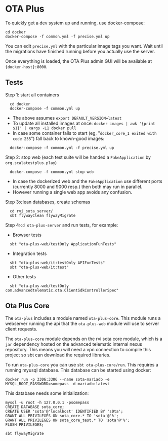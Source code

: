 # OTA Plus

To quickly get a dev system up and running, use docker-compose:

```
cd docker
docker-compose -f common.yml -f precise.yml up
```

You can edit `precise.yml` with the particular image tags you want.
Wait until the migrations have finished running before you actually use the
server.

Once everything is loaded, the OTA Plus admin GUI will be available at
`{docker-host}:8000`.

## Tests

Step 1: start all containers
```
  cd docker
  docker-compose -f common.yml up
```
  - The above assumes `export DEFAULT_VERSION=latest`
  - To update all installed images at once: `docker images | awk '{print $1}' | xargs -L1 docker pull`
  - In case some container fails to start (eg, "`docker_core_1 exited with code 255`") fall back to known-good images:
```
  docker-compose -f common.yml -f precise.yml up
```

Step 2: stop web (each test suite will be handed a `FakeApplication` by `org.scalatestplus.play`)
```
  docker-compose -f common.yml stop web
```
  - In case the dockerized web and the `FakeApplication` use different ports (currently 8000 and 9000 resp.) then both may run in parallel.
  - However running a single web app avoids any confusion.

Step 3:clean databases, create schemas
```
  cd rvi_sota_server/
  sbt flywayClean flywayMigrate
```

Step 4:`cd ota-plus-server` and run tests, for example:

- Browser tests
```
  sbt "ota-plus-web/testOnly ApplicationFunTests"
```
- Integration tests
```
  sbt "ota-plus-web/it:testOnly APIFunTests"
  sbt "ota-plus-web/it:test"
```
- Other tests
```
  sbt "ota-plus-web/testOnly com.advancedtelematic.ota.ClientSdkControllerSpec"
```

## Ota Plus Core

The `ota-plus` includes a module named `ota-plus-core`. This module
runs a webserver running the api that the `ota-plus-web` module will
use to server client requests.

The `ota-plus-core` module depends on the rvi sota core module, which
is a `jar` dependency hosted on the advanced telematic internal nexus
repository. This means you will need a vpn connection to compile this
project so sbt can download the required libraries.

To run `ota-plus-core` you can use `sbt ota-plus-core/run`. This
requires a running myusql database. This database can be started using
docker:

    docker run -p 3306:3306 --name sota-mariadb -e MYSQL_ROOT_PASSWORD=somepass -d mariadb:latest

This database needs some initialization:

    mysql -u root -h 127.0.0.1 -psomepass
    CREATE DATABASE sota_core;
    CREATE USER 'sota'@'localhost' IDENTIFIED BY 's0ta';
    GRANT ALL PRIVILEGES ON sota_core.* TO 'sota'@'%';
    GRANT ALL PRIVILEGES ON sota_core_test.* TO 'sota'@'%';
    FLUSH PRIVILEGES;

    sbt flywayMigrate
